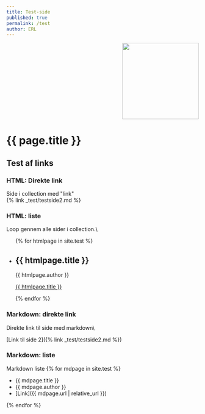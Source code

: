 ```yaml
---
title: Test-side
published: true
permalink: /test
author: ERL
---
```

<p align="right"><img src="logo.png" width="200"></p>

# {{ page.title }}

## Test af links

### HTML: Direkte link
Side i collection med "link"\
{% link _test/testside2.md %}

### HTML: liste
Loop gennem alle sider i collection.\
<ul>
  {% for htmlpage in site.test %}
    <li>
      <h2>{{ htmlpage.title }}</h2>
      <p>{{ htmlpage.author }}</p>
      <p><a href="{{ htmlpage.url | relative_url }}">{{ htmlpage.title }}</a></p>
    </li> 
  {% endfor %}
</ul>

### Markdown: direkte link
Direkte link til side med markdown\

[Link til side 2]({% link _test/testside2.md %})

### Markdown: liste
Markdown liste
{% for mdpage in site.test %}

- {{ mdpage.title }}
- {{ mdpage.author }}
- [Link]({{ mdpage.url | relative_url }})

    
{% endfor %}